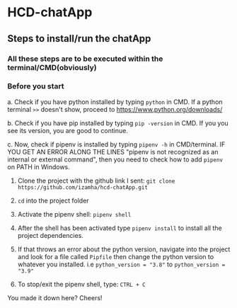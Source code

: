 # HCD-chatApp

## Steps to install/run the chatApp

### All these steps are to be executed within the terminal/CMD(obviously)

### Before you start

a. Check if you have python installed by typing ```python``` in CMD.
If a python terminal ```>>``` doesn't show, proceed to https://www.python.org/downloads/

b. Check if you have pip installed by typing ```pip -version``` in CMD. 
If you you see its version, you are good to continue.

c. Now, check if pipenv is installed by typing ```pipenv -h``` in CMD/terminal.
IF YOU GET AN ERROR ALONG THE LINES "pipenv is not recognized as an internal or external command", 
then you need to check how to add ```pipenv``` on PATH in Windows.

1. Clone the project with the github link I sent: ```git clone https://github.com/izamha/hcd-chatApp.git```

2. ```cd``` into the project folder

3. Activate the pipenv shell: ```pipenv shell```

4. After the shell has been activated type ```pipenv install``` to install all the project dependencies.

5. If that throws an error about the python version, navigate into the project and look for a file called ```Pipfile``` then change the python version to whatever you installed. i.e ```python_version = "3.8"``` to ```python_version = "3.9"```

6. To stop/exit the pipenv shell, type: ```CTRL + C```

You made it down here?
Cheers!
